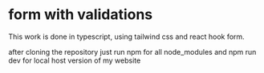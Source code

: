 # form with validations

This work is done in typescript, using tailwind css and react hook form.

after cloning the repository just run npm for all node_modules and npm run dev for local host version of my website
